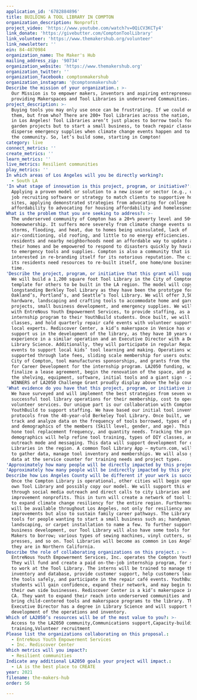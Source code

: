 ```yaml
---
application_id: '6782884896'
title: BUILDING A TOOL LIBRARY IN COMPTON
organization_description: Nonprofit
project_video: 'https://www.youtube.com/watch?v=0QiCV3KCTy4'
link_donate: 'https://givebutter.com/ComptonToolLibrary'
link_volunteer: 'https://www.themakershub.org/volunteer'
link_newsletter: ''
ein: 84-4870984
organization_name: The Maker's Hub
mailing_address_zip: '90734'
organization_website: 'https://www.themakershub.org'
organization_twitter: ''
organization_facebook: comptonmakershub
organization_instagram: '@comptonmakershub'
Describe the mission of your organization.: >-
  Our Mission is to empower makers, inventors and aspiring entrepreneurs by
  providing Makerspaces and Tool Libraries in underserved Communities.
project_description: >-
  Buying tools you may only use once can be frustrating. If we could only borrow
  them, but from who? There are 200+ Tool Libraries across the nation, but none
  in Los Angeles! Tool Libraries aren’t just places to borrow tools for home and
  garden projects but to start a small business, to teach repair classes, to
  disperse emergency supplies when climate change events happen and to empower
  the community. So, let’s build some, starting in Compton!
category: live
connect_metrics: ''
create_metrics: ''
learn_metrics: ''
live_metrics: Resilient communities
play_metrics: ''
In which areas of Los Angeles will you be directly working?:
  - South LA
'In what stage of innovation is this project, program, or initiative?': >-
  Applying a proven model or solution to a new issue or sector (e.g., using a
  job recruiting software or strategy to match clients to supportive housing
  sites, applying demonstrated strategies from advocating for college
  affordability to advocating for housing affordability and homelessness, etc.)
What is the problem that you are seeking to address?: >-
  The underserved community of Compton has a 20+% poverty level and 50+%
  homeownership. It suffers more severely from climate change events such as
  storms, flooding, and heat, due to homes being uninsulated, lack of
  air-conditioning, old roofing, and little to no energy efficiencies. The
  residents and nearby neighborhoods need an affordable way to update and repair
  their homes and be empowered to respond to disasters quickly by having access
  to emergency tools and supplies. Compton is also a community that is
  interested in re-branding itself for its notorious reputation. The city and
  its residents need resources to re-built itself, one home/one business at a
  time.
'Describe the project, program, or initiative that this grant will support to address the problem identified.': >-
  We will build a 1,200 square foot Tool Library in the City of Compton as a
  template for others to be built in the LA region. The model will copy the
  longstanding Berkley Tool Library as they have been the prototype for
  Oakland’s, Portland’s, and Seattle’s Tool Library. We will offer 3,500+
  hardware, landscaping and crafting tools to accommodate home and garden
  projects, small business development, and emergency supplies. We will partner
  with EntreNous Youth Empowerment Services, to provide staffing, as a paid
  internship program to their YouthBuild students. Once built, we will offer DIY
  classes, and hold quarterly repair café events with volunteer support from
  local experts. Rediscover Center, a kid’s makerspace in Venice has offered to
  support us in the development of the library, as they have 10 years of
  experience in a similar operation and an Executive Director with a Degree in
  Library Science. Additionally, they will participate in regular Repair Café
  events to support local kids’ tool learning and making. Operations will be
  supported through late fees, sliding scale membership for users outside the
  City of Compton, tool manufactures sponsorships, and grants from the Community
  for Career Development for the internship program. LA2050 funding, will
  finalize a lease agreement, begin the renovation of the space, and purchase
  the shelving, equipment, software, initial tools and a giant sign - 2021
  WINNERS of LA2050 Challenge Grant proudly display above the help counter.
'What evidence do you have that this project, program, or initiative is or will be successful, and how will you define and measure success?': >-
  We have surveyed and will implement the best strategies from seven very
  successful tool library operations for their membership, cost to operate, and
  volunteer services. Our unique part is our collaboration with Compton
  YouthBuild to support staffing. We have based our initial tool inventory and
  protocols from the 40-year-old Berkeley Tool Library. Once built, we will
  track and analyze data on the frequency of tools borrowed, types of projects,
  and demographics of the members (Skill level, gender, and age). This will help
  hone tool replacement frequency, and quantity needs. Tracking the projects and
  demographics will help refine tool training, types of DIY classes, and
  outreach mode and messaging. This data will support development for other Tool
  Libraries in the region. A common Tool Library App – myturn.com, will be used
  to gather data, manage tool inventory and memberships. We will also gather
  data at the service counter for training needs and project types.
'Approximately how many people will be directly impacted by this project, program, or initiative?': '5000'
'Approximately how many people will be indirectly impacted by this project, program, or initiative?': '15000'
Describe how Los Angeles County will be different if your work is successful.: >-
  Once the Compton Library is operational, other cities will begin opening their
  own Tool Library and possibly copy our model. We will support this effort
  through social media outreach and direct calls to city Libraries and home
  improvement nonprofits. This in turn will create a network of tool libraries
  to expand climate change resiliency for the entire region. Furthermore, tools
  will be available throughout Los Angeles, not only for resiliency and home
  improvements but also to sustain family career pathways. The Library will have
  tools for people wanting to start a small business such as; handyman,
  landscaping, or carpet installation to name a few. To further support small
  business development, our Tool Library will also have some tools for craft
  Makers to borrow; various types of sewing machines, vinyl cutters, sublimation
  presses, and so on. Tool Libraries will become as common in Los Angeles as
  they are in Northern California.
Describe the role of collaborating organizations on this project.: >-
  EntreNous Youth Empowerment Services, Inc. operates the Compton YouthBuild.
  They will fund and create a paid on-the-job internship program, for students
  to work at the Tool Library. The interns will be trained to manage the tool
  inventory and database, provide customer support, help customers learn to use
  the tools safely, and participate in the repair café events. YouthBuild
  students will gain confidence, expand their network, and may begin to create
  their own side businesses. Rediscover Center is a kid’s makerspace in Venice,
  CA. They want to expand their reach into underserved communities and will
  bring child-centered tools and makerspace programs to the library. The
  Executive Director has a degree in Library Science and will support the
  development of the operations and inventory.
Which of LA2050’s resources will be of the most value to you?: >-
  Access to the LA2050 community,Communications support,Capacity-building and
  training,Volunteer recruitment
Please list the organizations collaborating on this proposal.:
  - EntreNous Youth Empowerment Services
  - Inc. Rediscover Center
Which metrics will you impact?:
  - Resilient communities
Indicate any additional LA2050 goals your project will impact.:
  - LA is the best place to CREATE
year: 2021
filename: the-makers-hub
order: 56

---
```

